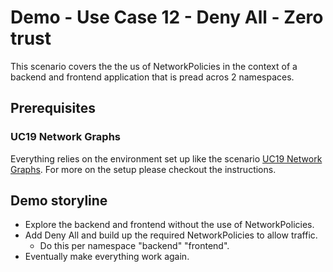 # Demo - Use Case 12 - Deny All - Zero trust

This scenario covers the the us of NetworkPolicies in the context of a backend
and frontend application that is pread acros 2 namespaces.

## Prerequisites

### UC19 Network Graphs

Everything relies on the environment set up like the scenario [UC19 Network
Graphs](../uc19-network-graphs/README.md). For more on the setup please checkout
the instructions.

## Demo storyline

- Explore the backend and frontend without the use of NetworkPolicies.
- Add Deny All and build up the required NetworkPolicies to allow traffic.
  - Do this per namespace "backend" "frontend".
- Eventually make everything work again.

